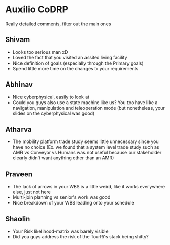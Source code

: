 # Auxilio CoDRP

Really detailed comments, filter out the main ones

## Shivam
- Looks too serious man xD
- Loved the fact that you visited an assited living facility
- Nice definition of goals (especially through the Primary goals)
- Spend little more time on the changes to your requirements


## Abhinav
- Nice cyberphysical, easily to look at
- Could you guys also use a state machine like us? You too have like a navigation, manipulation
  and teleoperation mode (but nonetheless, your slides on the cyberphysical was good)

## Atharva
- The mobility platform trade study seems little unnecessary since you have no choice 
  (Ex. we found that a system level trade study such as AMR vs Conveyor vs Humans was not useful
  because our stakeholder clearly didn't want anything other than an AMR)

## Praveen
- The lack of arrows in your WBS is a little weird, like it works everywhere else, just not here
- Multi-join planning vs senior's work was good
- Nice breakdown of your WBS leading onto your schedule

## Shaolin
- Your Risk likelihood-matrix was barely visible
- Did you guys address the risk of the TourRi's stack being shitty?